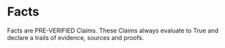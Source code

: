 # Facts
Facts are PRE-VERIFIED Claims.
These Claims always evaluate to True and declare a trails of evidence, sources and proofs. 
